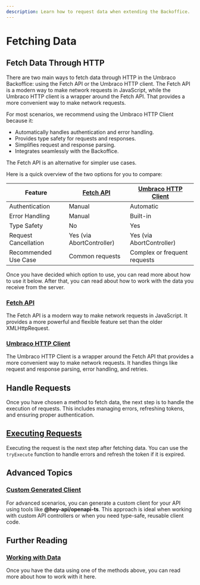 ```yaml
---
description: Learn how to request data when extending the Backoffice.
---
```


# Fetching Data

## Fetch Data Through HTTP

There are two main ways to fetch data through HTTP in the Umbraco Backoffice: using the Fetch API or the Umbraco HTTP client. The Fetch API is a modern way to make network requests in JavaScript, while the Umbraco HTTP client is a wrapper around the Fetch API. That provides a more convenient way to make network requests.

For most scenarios, we recommend using the Umbraco HTTP Client because it:

- Automatically handles authentication and error handling.
- Provides type safety for requests and responses.
- Simplifies request and response parsing.
- Integrates seamlessly with the Backoffice.

The Fetch API is an alternative for simpler use cases.

Here is a quick overview of the two options for you to compare:

 | Feature                | [Fetch API](fetch-api.md)                     | [Umbraco HTTP Client](http-client.md)          |
|------------------------|-------------------------------|------------------------------|
| Authentication         | Manual                       | Automatic                   |
| Error Handling         | Manual                       | Built-in                    |
| Type Safety            | No                           | Yes                         |
| Request Cancellation   | Yes (via AbortController)    | Yes (via AbortController)   |
| Recommended Use Case   | Common requests | Complex or frequent requests |

Once you have decided which option to use, you can read more about how to use it below. After that, you can read about how to work with the data you receive from the server.

### [Fetch API](fetch-api.md)

The Fetch API is a modern way to make network requests in JavaScript. It provides a more powerful and flexible feature set than the older XMLHttpRequest.

### [Umbraco HTTP Client](http-client.md)

The Umbraco HTTP Client is a wrapper around the Fetch API that provides a more convenient way to make network requests. It handles things like request and response parsing, error handling, and retries.

## Handle Requests

Once you have chosen a method to fetch data, the next step is to handle the execution of requests. This includes managing errors, refreshing tokens, and ensuring proper authentication.

## [Executing Requests](try-execute.md)

Executing the request is the next step after fetching data. You can use the `tryExecute` function to handle errors and refresh the token if it is expired.

## Advanced Topics

### [Custom Generated Client](custom-generated-client.md)

For advanced scenarios, you can generate a custom client for your API using tools like **@hey-api/openapi-ts**. This approach is ideal when working with custom API controllers or when you need type-safe, reusable client code.

## Further Reading

### [Working with Data](../working-with-data/README.md)

Once you have the data using one of the methods above, you can read more about how to work with it here.
